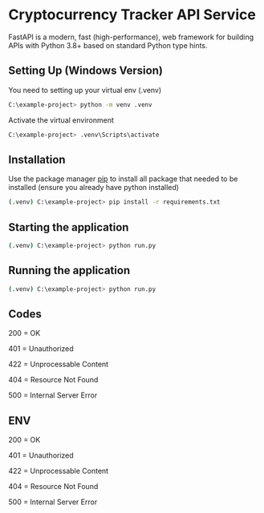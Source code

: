 # Cryptocurrency Tracker API Service

FastAPI is a modern, fast (high-performance), web framework for building APIs with Python 3.8+ based on standard Python type hints.

## Setting Up (Windows Version)

You need to setting up your virtual env (.venv) 
```bash
C:\example-project> python -m venv .venv
```
Activate the virtual environment
```bash
C:\example-project> .venv\Scripts\activate
```

## Installation

Use the package manager [pip](https://pip.pypa.io/en/stable/) to install all package that needed to be installed (ensure you already have python installed)

```bash
(.venv) C:\example-project> pip install -r requirements.txt
```

## Starting the application
```bash
(.venv) C:\example-project> python run.py
```

## Running the application
```bash
(.venv) C:\example-project> python run.py
```

## Codes
200 = OK

401 = Unauthorized

422 = Unprocessable Content

404 = Resource Not Found

500 = Internal Server Error

## ENV
200 = OK

401 = Unauthorized

422 = Unprocessable Content

404 = Resource Not Found

500 = Internal Server Error